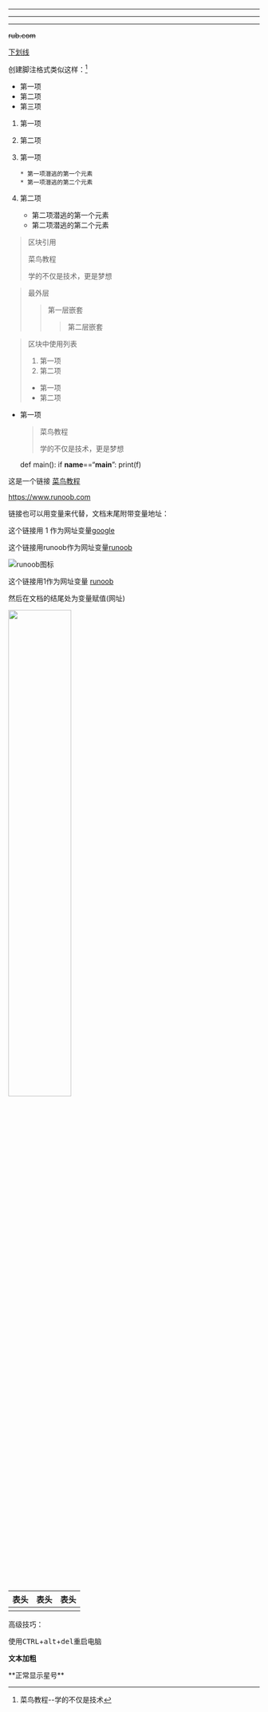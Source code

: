 ****

****

***

~~rub.com~~



<u>下划线</u>

创建脚注格式类似这样：[^ruboo]

[^ruboo]:菜鸟教程--学的不仅是技术

* 第一项
* 第二项
* 第三项



1. 第一项
2. 第二项



1. 第一项

       * 第一项潜逃的第一个元素
       * 第一项潜逃的第二个元素
2. 第二项
      * 第二项潜逃的第一个元素
      * 第二项潜逃的第二个元素

> 区块引用
>
> 菜鸟教程
>
> 学的不仅是技术，更是梦想

> 最外层
>
> > 第一层嵌套
> >
> > > 第二层嵌套

> 区块中使用列表
>
> 1. 第一项
> 2. 第二项
> *  第一项
> *  第二项
> 



* 第一项

  > 菜鸟教程
  >
  > 学的不仅是技术，更是梦想



	def main():
		if __name__==“__main__”:
			print(f)



这是一个链接 [菜鸟教程](https://www.runoob.com)


<https://www.runoob.com>



链接也可以用变量来代替，文档末尾附带变量地址：

这个链接用 1 作为网址变量[google][1]

这个链接用runoob作为网址变量[runoob][runoob]

[1]:http://www.google.com/


[runoob]: http://www.runoob.com/



![runoob图标](C:\Users\hp\Desktop\git-demo\img\小魏.jpg "自拍")



这个链接用1作为网址变量 [runoob][1]

然后在文档的结尾处为变量赋值(网址)

[1]:http://static.runoob.com/images/runoob-logo.png







<img src="http://static.runoob.com/images/runoob-logo.png" width=50%>





| 表头 | 表头 | 表头 |
| :--- | ---: | :--: |
|      |      |      |



高级技巧：

使用<kbd>CTRL</kbd>+<kbd>alt</kbd>+<kbd>del</kbd>重启电脑

**文本加粗**

\*\*正常显示星号\*\*





































































